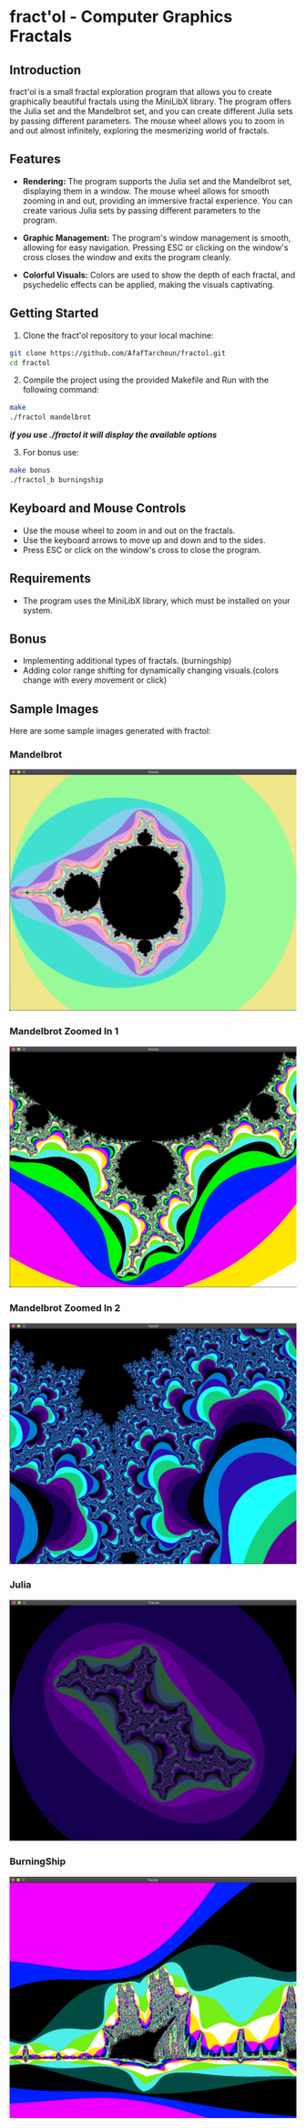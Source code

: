 # fract'ol - Computer Graphics Fractals

## Introduction

fract'ol is a small fractal exploration program that allows you to create graphically beautiful fractals using the MiniLibX library. The program offers the Julia set and the Mandelbrot set, and you can create different Julia sets by passing different parameters. The mouse wheel allows you to zoom in and out almost infinitely, exploring the mesmerizing world of fractals.

## Features

- **Rendering:** The program supports the Julia set and the Mandelbrot set, displaying them in a window. The mouse wheel allows for smooth zooming in and out, providing an immersive fractal experience. You can create various Julia sets by passing different parameters to the program.

- **Graphic Management:** The program's window management is smooth, allowing for easy navigation. Pressing ESC or clicking on the window's cross closes the window and exits the program cleanly.

- **Colorful Visuals:** Colors are used to show the depth of each fractal, and psychedelic effects can be applied, making the visuals captivating.

## Getting Started

1. Clone the fract'ol repository to your local machine:

```bash
git clone https://github.com/AfafTarchoun/fractol.git
cd fractol
```
2. Compile the project using the provided Makefile and Run with the following command:
```bash
make
./fractol mandelbrot
```
***if you use ./fractol it will display the available options***

3. For bonus use:

```bash
make bonus
./fractol_b burningship
```
## Keyboard and Mouse Controls
- Use the mouse wheel to zoom in and out on the fractals.
- Use the keyboard arrows to move up and down and to the sides.
- Press ESC or click on the window's cross to close the program.

## Requirements
- The program uses the MiniLibX library, which must be installed on your system.

## Bonus
- Implementing additional types of fractals. (burningship)
- Adding color range shifting for dynamically changing visuals.(colors change with every movement or click)


## Sample Images

Here are some sample images generated with fractol:

### Mandelbrot

![mandelbrot](screenshots/mandelbrot.png)

### Mandelbrot Zoomed In 1

![Mandelbrot Zoomed In 1](screenshots/mandelbrot_zoomed_1.png)

### Mandelbrot Zoomed In 2

![Mandelbrot Zoomed In 2](screenshots/mandelbrot_zoomed_2.png)

### Julia

![Julia](screenshots/one_of_julia's.png)

### BurningShip

![BurningShip](screenshots/burningship.png)
